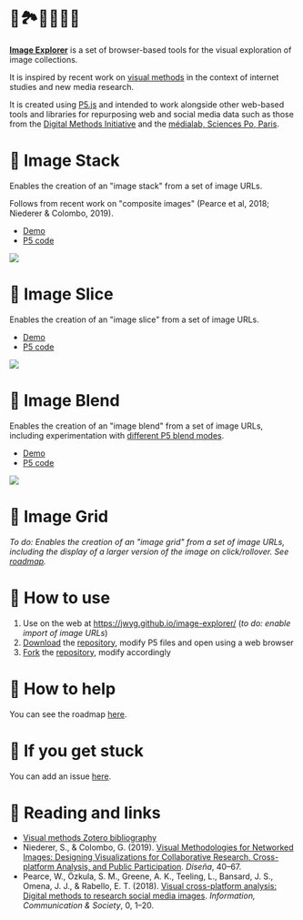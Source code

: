 # 🌌🏞🎑🌇🌁🔭

[**Image Explorer**](https://jwyg.github.io/image-explorer/) is a set of browser-based tools for the visual exploration of image collections.

It is inspired by recent work on [visual methods](https://www.zotero.org/groups/visual_methods) in the context of internet studies and new media research.

It is created using [P5.js](https://p5js.org/) and intended to work alongside other web-based tools and libraries for repurposing web and social media data such as those from the [Digital Methods Initiative](https://tools.digitalmethods.net/) and the [médialab, Sciences Po, Paris](http://tools.medialab.sciences-po.fr/).

# 🥞 Image Stack

Enables the creation of an "image stack" from a set of image URLs.

Follows from recent work on "composite images" (Pearce et al, 2018; Niederer & Colombo, 2019).

* [Demo](https://jwyg.github.io/image-explorer/image-stack)
* [P5 code](https://github.com/jwyg/image-explorer/blob/gh-pages/image-stack/sketch.js)

![](https://i.imgur.com/A6yZXyj.jpg?1)

# 🍉 Image Slice

Enables the creation of an "image slice" from a set of image URLs.

* [Demo](https://jwyg.github.io/image-explorer/image-slice)
* [P5 code](https://github.com/jwyg/image-explorer/blob/gh-pages/image-slice/sketch.js)

![](https://i.imgur.com/lVT9R43.jpg?1)

# 🍹 Image Blend

Enables the creation of an "image blend" from a set of image URLs, including experimentation with [different P5 blend modes](https://p5js.org/reference/#/p5/blend).

* [Demo](https://jwyg.github.io/image-explorer/image-blend)
* [P5 code](https://github.com/jwyg/image-explorer/blob/gh-pages/image-blend/sketch.js)

![](https://i.imgur.com/Fhvg8WF.jpg?1)

# 🍱 Image Grid

*To do: Enables the creation of an "image grid" from a set of image URLs, including the display of a larger version of the image on click/rollover. See [roadmap](https://github.com/jwyg/image-explorer/projects/1).*

# 🎒 How to use

1. Use on the web at <https://jwyg.github.io/image-explorer/> (*to do: enable import of image URLs*)
2. [Download](https://github.com/jwyg/image-explorer/archive/gh-pages.zip) the [repository](https://github.com/jwyg/image-explorer), modify P5 files and open using a web browser
3. [Fork](https://help.github.com/en/github/getting-started-with-github/fork-a-repo) the [repository](https://github.com/jwyg/image-explorer),  modify accordingly

# 🎏 How to help

You can see the roadmap [here](https://github.com/jwyg/image-explorer/projects/1).

# 🙈 If you get stuck

You can add an issue [here](https://github.com/jwyg/image-explorer/issues).

# 📖 Reading and links

* [Visual methods Zotero bibliography](https://www.zotero.org/groups/visual_methods)
* Niederer, S., & Colombo, G. (2019). [Visual Methodologies for Networked Images: Designing Visualizations for Collaborative Research, Cross-platform Analysis, and Public Participation](http://ojs.uc.cl/index.php/Disena/article/view/151). *Diseña*, 40–67.
* Pearce, W., Özkula, S. M., Greene, A. K., Teeling, L., Bansard, J. S., Omena, J. J., & Rabello, E. T. (2018). [Visual cross-platform analysis: Digital methods to research social media images](https://www.tandfonline.com/doi/full/10.1080/1369118X.2018.1486871). *Information, Communication & Society*, 0, 1–20.
